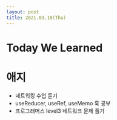 ```yaml
---
layout: post
title: 2021.03.18(Thu)
---
```


# Today We Learned

# 애지

- 네트워킹 수업 듣기
- useReducer, useRef, useMemo 훅 공부
- 프로그래머스 level3 네트워크 문제 풀기
